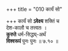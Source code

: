 +++
title = "010 कार्यं सो"

+++
कार्यं सो **ऽवेक्ष्य** शक्तिं च  
देश-कालौ च तत्त्वतः ।  
**कुरुते** धर्म-सिद्ध्य्-अर्थं  
**विश्वरूपं** पुनः पुनः  ॥ ७.१० ॥